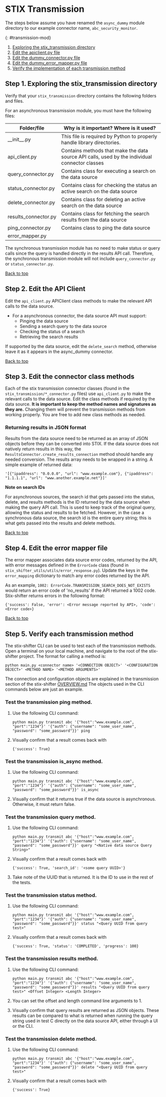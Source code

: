 # STIX Transmission

The steps below assume you have renamed the `async_dummy` module directory to our example connector name, `abc_security_monitor`.

{: #transmission-mod}

1. [Exploring the stix_transmission directory](#step-1-exploring-the-stix_transmission-directory)
1. [Edit the apiclient.py file](#step-2-edit-the-apiclient-file)
1. [Edit the dummy_connector.py file](#step-3-edit-the-dummy-connector-file)
1. [Edit the dummy_error_mapper.py file](#step-4-edit-the-dummy-error-mapper-file)
1. [Verify the implementation of each transmission method](#step-5-verify-each-transmission-method)

## Step 1. Exploring the stix_transmission directory

Verify that your `stix_transmission` directory contains the following folders and files.

For an asynchronous transmission module, you must have the following files:

| Folder/file        | Why is it important? Where is it used?                                  |
| -------------------| ----------------------------------------------------------------------- |
| \_\_init\_\_.py    | This file is required by Python to properly handle library directories. |
| api_client.py       | Contains methods that make the data source API calls, used by the individual connector classes
| query_connector.py | Contains class for executing a search on the data source
| status_connector.py | Contains class for checking the status an active search on the data source
| delete_connector.py | Contains class for deleting an active search on the data source
| results_connector.py | Contains class for fetching the search results from the data source
| ping_connector.py | Contains class to ping the data source
| error_mapper.py |

The synchronous transmission module has no need to make status or query calls since the query is handled directly in the results API call. Therefore, the synchronous transmission module will not include  `query_connector.py` or `status_connector.py`. 


[Back to top](#create-a-transmission-module)

## Step 2. Edit the API Client

Edit the `api_client.py` APIClient class methods to make the relevant API calls to the data source. 

- For a asynchronous connector, the data source API must support:
  - Pinging the data source
  - Sending a search query to the data source
  - Checking the status of a search
  - Retrieving the search results

If supported by the data source, edit the `delete_search` method, otherwise leave it as it appears in the async_dummy connector.

[Back to top](#create-a-transmission-module)

## Step 3. Edit the connector class methods

Each of the stix transmission connector classes (found in the `stix_transmission/*_connector.py` files) use `api_client.py` to make the relevant calls to the data source. Edit the class methods if required by the data source. **It is important to keep the method names and signatures as they are.** Changing them will prevent the transmission methods from working properly. You are free to add new class methods as needed.

### Returning results in JSON format

Results from the data source need to be returned as an array of JSON objects before they can be converted into STIX. If the data source does not natively return results in this way, the `ResultsConnector.create_results_connection` method should handle any needed conversion. The results array needs to be wrapped in a string. A simple example of returned data:

```
'[{"ipaddress": "0.0.0.0", "url": "www.example.com"}, {"ipaddress": "1.1.1.1", "url": "www.another.example.net"}]'
```

**Note on search IDs**

For asynchronous sources, the search id that gets passed into the status, delete, and results methods is the ID returned by the data source when making the query API call. This is used to keep track of the original query, allowing the status and results to be fetched. However, in the case a synchronous data source, the search id is the entire query string; this is what gets passed into the results and delete methods.

[Back to top](#create-a-transmission-module)

## Step 4. Edit the error mapper file

The error mapper associates data source error codes, returned by the API, with error messages defined in the `ErrorCode` class (found in `stix_shifter_utils/utils/error_response.py`). Update the keys in the `error_mapping` dictionary to match any error codes returned by the API.

As an example, `1002: ErrorCode.TRANSMISSION_SEARCH_DOES_NOT_EXISTS` would return an error code of 'no_results' if the API returned a 1002 code. Stix-shifter returns errors in the following format:

`{'success': False, 'error': <Error message reported by API>, 'code': <Error code>}`

[Back to top](#create-a-transmission-module)


## Step 5. Verify each transmission method 

The stix-shifter CLI can be used to test each of the transmission methods. Open a terminal on your local machine, and navigate to the root of the stix-shifter project. The format for calling a method is:

`python main.py <connector name> '<CONNECTION OBJECT>' '<CONFIGURATION OBJECT>' <METHOD NAME> '<METHOD ARGUMENTS>'`

The connection and configuration objects are explained in the transmission section of the stix-shifter [OVERVIEW.md](../OVERVIEW.md#transmit) The objects used in the CLI commands below are just an example.


### Test the transmission **ping** method.

   1. Use the following CLI command:

      ```
      python main.py transmit abc '{"host":"www.example.com", "port":"1234"}' '{"auth": {"username": "some_user_name", "password": "some_password"}}' ping
      ```

   2. Visually confirm that a result comes back with
      ```
      {'success': True}
      ```

### Test the transmission **is_async** method.

   1. Use the following CLI command:
      ```
      python main.py transmit abc '{"host":"www.example.com", "port":"1234"}' '{"auth": {"username": "some_user_name", "password": "some_password"}}' is_async
      ```
   2. Visually confirm that it returns true if the data source is asynchronous. Otherwise, it must return false.

### Test the transmission **query** method.

   1. Use the following CLI command:

      ```
      python main.py transmit abc '{"host":"www.example.com", "port":"1234"}' '{"auth": {"username": "some_user_name", "password": "some_password"}}' query "<Native data source Query String>"
      ```

   2. Visually confirm that a result comes back with

      ```
      {'success': True, 'search_id': '<some query UUID>'}
      ```

   3. Take note of the UUID that is returned. It is the ID to use in the rest of the tests.

### Test the transmission **status** method.

   1. Use the following CLI command:

      ```
      python main.py transmit abc '{"host":"www.example.com", "port":"1234"}' '{"auth": {"username": "some_user_name", "password": "some_password"}}' status "<Query UUID from query test>"
      ```

   2. Visually confirm that a result comes back with
      ```
      {'success': True, 'status': 'COMPLETED', 'progress': 100}
      ```

### Test the transmission **results** method.

   1. Use the following CLI command:

      ```
      python main.py transmit abc '{"host":"www.example.com", "port":"1234"}' '{"auth": {"username": "some_user_name", "password": "some_password"}}' results "<Query UUID from query test>" <Offset Integer> <Length Integer>
      ```

   2. You can set the offset and length command line arguments to 1.
   3. Visually confirm that query results are returned as JSON objects. These results can be compared to what is returned when running the query string used in test C directly on the data source API, either through a UI or the CLI.

### Test the transmission **delete** method.

   1. Use the following CLI command:

      ```
      python main.py transmit abc '{"host":"www.example.com", "port":"1234"}' '{"auth": {"username": "some_user_name", "password": "some_password"}}' delete "<Query UUID from query test>"
      ```

   2. Visually confirm that a result comes back with
      ```
      {'success': True}
      ```

